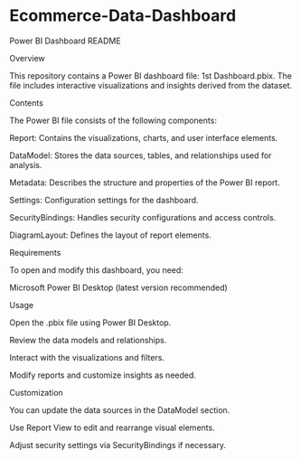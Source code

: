 # Ecommerce-Data-Dashboard

Power BI Dashboard README

Overview

This repository contains a Power BI dashboard file: 1st Dashboard.pbix. The file includes interactive visualizations and insights derived from the dataset.

Contents

The Power BI file consists of the following components:

Report: Contains the visualizations, charts, and user interface elements.

DataModel: Stores the data sources, tables, and relationships used for analysis.

Metadata: Describes the structure and properties of the Power BI report.

Settings: Configuration settings for the dashboard.

SecurityBindings: Handles security configurations and access controls.

DiagramLayout: Defines the layout of report elements.

Requirements

To open and modify this dashboard, you need:

Microsoft Power BI Desktop (latest version recommended)

Usage

Open the .pbix file using Power BI Desktop.

Review the data models and relationships.

Interact with the visualizations and filters.

Modify reports and customize insights as needed.

Customization

You can update the data sources in the DataModel section.

Use Report View to edit and rearrange visual elements.

Adjust security settings via SecurityBindings if necessary.
